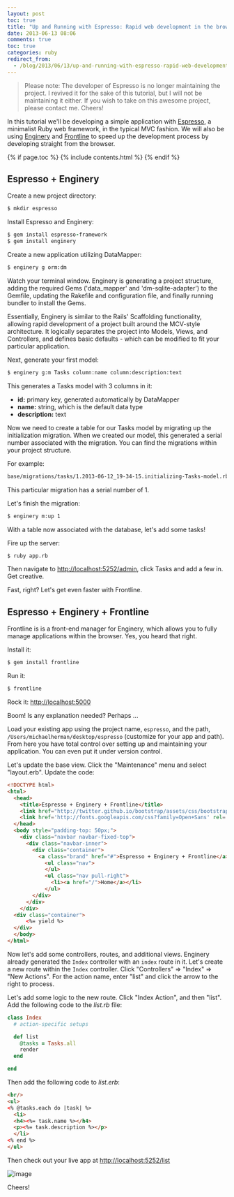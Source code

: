 ```yaml
---
layout: post
toc: true
title: "Up and Running with Espresso: Rapid web development in the browser"
date: 2013-06-13 08:06
comments: true
toc: true
categories: ruby
redirect_from:
  - /blog/2013/06/13/up-and-running-with-espresso-rapid-web-development-in-the-browser/
---
```


> Please note: The developer of Espresso is no longer maintaining the project. I revived it for the sake of this tutorial, but I will not be maintaining it either. If you wish to take on this awesome project, please contact me. Cheers!

In this tutorial we'll be developing a simple application with [Espresso](https://github.com/mjhea0/espresso), a minimalist Ruby web framework, in the typical MVC fashion. We will also be using [Enginery](https://rubygems.org/gems/e) and [Frontline](https://rubygems.org/gems/frontline) to speed up the development process by developing straight from the browser.

{% if page.toc %}
{% include contents.html %}
{% endif %}

## Espresso + Enginery

Create a new project directory:

``` sh
$ mkdir espresso
```

Install Espresso and Enginery:

``` ruby
$ gem install espresso-framework
$ gem install enginery
```

Create a new application utilizing DataMapper:

``` sh
$ enginery g orm:dm
```

Watch your terminal window. Enginery is generating a project structure, adding the required Gems ('data_mapper' and 'dm-sqlite-adapter') to the Gemfile, updating the Rakefile and configuration file, and finally running bundler to install the Gems.

Essentially, Enginery is similar to the Rails' Scaffolding functionality, allowing rapid development of a project built around the MCV-style architecture. It logically separates the project into Models, Views, and Controllers, and defines basic defaults - which can be modified to fit your particular application.

Next, generate your first model:

``` sh
$ enginery g:m Tasks column:name column:description:text
```

This generates a Tasks model with 3 columns in it:
- **id:** primary key, generated automatically by DataMapper
- **name:** string, which is the default data type
- **description:**  text

Now we need to create a table for our Tasks model by migrating up the initialization migration. When we created our model, this generated a serial number associated with the migration. You can find the migrations within your project structure.

For example:

``` sh
base/migrations/tasks/1.2013-06-12_19-34-15.initializing-Tasks-model.rb
```

This particular migration has a serial number of 1.

Let's finish the migration:

``` sh
$ enginery m:up 1
```

With a table now associated with the database, let's add some tasks!

Fire up the server:

``` sh
$ ruby app.rb
```

Then navigate to [http://localhost:5252/admin](http://localhost:5252/admin), click Tasks and add a few in. Get creative.

Fast, right? Let's get even faster with Frontline.

## Espresso + Enginery + Frontline

Frontline is is a front-end manager for Enginery, which allows you to fully manage applications within the browser. Yes, you heard that right.

Install it:

``` sh
$ gem install frontline
```

Run it:

``` sh
$ frontline
```

Rock it: [http://localhost:5000](http://localhost:5000)

Boom! Is any explanation needed? Perhaps ...

Load your existing app using the project name, `espresso`, and the path, `/Users/michaelherman/desktop/espresso` (customize for your app and path). From here you have total control over setting up and maintaining your application. You can even put it under version control.

Let's update the base view. Click the "Maintenance" menu and select "layout.erb". Update the code:

``` html
<!DOCTYPE html>
<html>
  <head>
    <title>Espresso + Enginery + Frontline</title>
    <link href="http://twitter.github.io/bootstrap/assets/css/bootstrap.css" rel="stylesheet">
    <link href='http://fonts.googleapis.com/css?family=Open+Sans' rel='stylesheet' type='text/css'>
  </head>
  <body style="padding-top: 50px;">
    <div class="navbar navbar-fixed-top">
      <div class="navbar-inner">
        <div class="container">
          <a class="brand" href="#">Espresso + Enginery + Frontline</a>
            <ul class="nav">
            </ul>
            <ul class="nav pull-right">
              <li><a href="/">Home</a></li>
            </ul>
        </div>
      </div>
    </div>
  <div class="container">
      <%= yield %>
  </div>
  </body>
</html>
```

Now let's add some controllers, routes, and additional views. Enginery already generated the `Index` controller with an `index` route in it. Let's create a new route within the `Index` controller. Click "Controllers" => "Index" => "New Actions". For the action name, enter "list" and click the arrow to the right to process.

Let's add some logic to the new route. Click "Index Action", and then "list". Add the following code to the *list.rb* file:

``` ruby
class Index
  # action-specific setups

  def list
    @tasks = Tasks.all
    render
  end

end
```

Then add the following code to *list.erb*:

``` html
<br/>
<ul>
<% @tasks.each do |task| %>
  <li>
  <h4><%= task.name %></h4>
  <p><%= task.description %></p>
  </li>
<% end %>
</ul>
```

Then check out your live app at [http://localhost:5252/list](http://localhost:5252/list)

![image](http://content.screencast.com/users/Mike_Extentech/folders/Jing/media/45d09f61-b994-4ee4-a8ac-6034723747ff/00000164.png)

Cheers!
